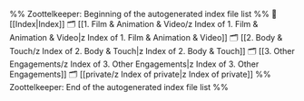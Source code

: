 %% Zoottelkeeper: Beginning of the autogenerated index file list  %%
📄 [[Index|Index]]
🗂️ [[1. Film & Animation & Video/z Index of 1. Film & Animation & Video|z Index of 1. Film & Animation & Video]]
🗂️ [[2. Body & Touch/z Index of 2. Body & Touch|z Index of 2. Body & Touch]]
🗂️ [[3. Other Engagements/z Index of 3. Other Engagements|z Index of 3. Other Engagements]]
🗂️ [[private/z Index of private|z Index of private]]
%% Zoottelkeeper: End of the autogenerated index file list  %%
